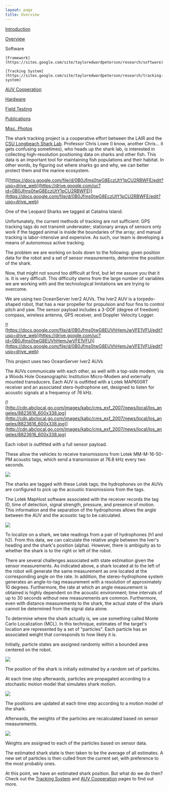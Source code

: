```yaml
---
layout: page
title: Overview
---
```


[Introduction](https://sites.google.com/site/tayloredwardpeterson/research)

[Overview](https://sites.google.com/site/tayloredwardpeterson/research/overview)

Software 

    [Framework](https://sites.google.com/site/tayloredwardpeterson/research/software)  

    [Tracking System](https://sites.google.com/site/tayloredwardpeterson/research/tracking-system)  

   [AUV Cooperation](https://sites.google.com/site/tayloredwardpeterson/research/auv-cooperation)  

[Hardware](https://sites.google.com/site/tayloredwardpeterson/research/hardware)

[Field Testing](https://sites.google.com/site/tayloredwardpeterson/research/field-testing)

[Publications](https://sites.google.com/site/tayloredwardpeterson/research/publications)

[Misc. Photos](https://sites.google.com/site/tayloredwardpeterson/research/misc)

The shark tracking project is a cooperative effort between the LAIR and the [CSU Longbeach Shark Lab](http://www.csulb.edu/labs/sharklab/). Professor Chris Lowe (I know, another Chris... it gets confusing sometimes), who heads up the shark lab, is interested in collecting high-resolution positioning data on sharks and other fish. This data is an important tool for maintaining fish populations and their habitat. In other words, by figuring out where sharks go and why, we can better protect them and the marine ecosystem.

[![https://docs.google.com/file/d/0B0Jfms0twG8EczUtY1pCU2RBWFE/edit?usp=drive_web](https://drive.google.com/uc?id=0B0Jfms0twG8EczUtY1pCU2RBWFE)](https://docs.google.com/file/d/0B0Jfms0twG8EczUtY1pCU2RBWFE/edit?usp=drive_web)

One of the Leopard Sharks we tagged at Catalina Island.

Unfortunately, the current methods of tracking are not sufficient: GPS tracking tags do not transmit underwater; stationary arrays of sensors only work if the tagged animal is inside the boundaries of the array; and manual tracking is labor-intensive and expensive. As such, our team is developing a means of autonomous active tracking.

The problem we are working on boils down to the following: given position data for the robot and a set of sensor measurements, determine the position of the shark.

Now, that might not sound too difficult at first, but let me assure you that it is. It is very difficult. This difficulty stems from the large number of variables we are working with and the technological limitations we are trying to overcome. 

We are using two OceanServer Iver2 AUVs. The Iver2 AUV is a torpedo-shaped robot, that has a rear propeller for propulsion and four fins to control pitch and yaw. The sensor payload includes a 3-DOF (degree of freedom) compass, wireless antenna, GPS receiver, and Doppler Velocity Logger. 

[![https://docs.google.com/file/d/0B0Jfms0twG8EUVhHemJwVFE1VFU/edit?usp=drive_web](https://drive.google.com/uc?id=0B0Jfms0twG8EUVhHemJwVFE1VFU)](https://docs.google.com/file/d/0B0Jfms0twG8EUVhHemJwVFE1VFU/edit?usp=drive_web)

This project uses two OceanServer Iver2 AUVs 

The AUVs communicate with each other, as well with a top-side modem, via a Woods Hole Oceanographic Institution Micro-Modem and externally mounted transducers. Each AUV is outfitted with a Lotek MAP600RT receiver and an associated stero-hydrophone set, designed to listen for acoustic signals at a frequency of 76 kHz.

[![http://cdn.abclocal.go.com/images/kabc/cms_exf_2007/news/local/los_angeles/8823616_600x338.jpg](http://cdn.abclocal.go.com/images/kabc/cms_exf_2007/news/local/los_angeles/8823616_600x338.jpg)](http://cdn.abclocal.go.com/images/kabc/cms_exf_2007/news/local/los_angeles/8823616_600x338.jpg)

Each robot is outfitted with a full sensor payload.

These allow the vehicles to receive transmissions from Lotek MM-M-16-50-PM acoustic tags, which send a transmission at 76.8 kHz every two seconds. 

[![](https://drive.google.com/uc?id=0B0Jfms0twG8EMHl3cXVnRDh5cU0)](https://docs.google.com/file/d/0B0Jfms0twG8EMHl3cXVnRDh5cU0/edit?usp=drive_web)

The sharks are tagged with these Lotek tags; the hydrophones on the AUVs are configured to pick up the acoustic transmissions from the tags. 

The Lotek MapHost software associated with the receiver records the tag ID, time of detection, signal strength, pressure, and presence of motion. This information and the separation of the hydrophones allows the angle between the AUV and the acoustic tag to be calculated. 

[![](https://drive.google.com/uc?id=0B0Jfms0twG8EWEFucF96V1Y1OHM)](https://docs.google.com/file/d/0B0Jfms0twG8EWEFucF96V1Y1OHM/edit?usp=drive_web)

To localize on a shark, we take readings from a pair of hydrophones (h1 and h2). From this data, we can calculate the relative angle between the Iver's heading and the shark's position (alpha). However, there is ambiguity as to whether the shark is to the right or left of the robot. 

There are several challenges associated with state estimation given the sensor measurements. As indicated above, a shark located at to the left of the robot will generate the same measurement as one located at the corresponding angle on the rate. In addition, the stereo-hydrophone system generates an angle-to-tag measurement with a resolution of approximately 10 degrees. Furthermore, the rate at which an angle measurement is obtained is highly dependent on the acoustic environment; time intervals of up to 30 seconds without new measurements are common. Furthermore, even with distance measurements to the shark, the actual state of the shark cannot be determined from the signal data alone. 

To determine where the shark actually is, we use something called Monte Carlo Localization (MCL). In this technique, estimates of the target's location are represented by a set of "particles". Each particle has an associated weight that corresponds to how likely it is. 

Initially, particle states are assigned randomly within a bounded area centered on the robot. 

[![](https://drive.google.com/uc?id=0B0Jfms0twG8Ecl9IN0FKOUd6QTA)](https://docs.google.com/file/d/0B0Jfms0twG8Ecl9IN0FKOUd6QTA/edit?usp=drive_web)

The position of the shark is initially estimated by a random set of particles.

At each time step afterwards, particles are propagated according to a stochastic motion model that simulates shark motion. 

[![](https://drive.google.com/uc?id=0B0Jfms0twG8ENVhmWk9OMFZLazA)](https://docs.google.com/file/d/0B0Jfms0twG8ENVhmWk9OMFZLazA/edit?usp=drive_web)

The positions are updated at each time step according to a motion model of the shark.

Afterwards, the weights of the particles are recalculated based on sensor measurements. 

[![](https://drive.google.com/uc?id=0B0Jfms0twG8ESmlMWXktRE1VMzQ)](https://docs.google.com/file/d/0B0Jfms0twG8ESmlMWXktRE1VMzQ/edit?usp=drive_web)

Weights are assigned to each of the particles based on sensor data.

The estimated shark state is then taken to be the average of all estimates. A new set of particles is then culled from the current set, with preference to the most probably ones.

At this point, we have an estimated shark position. But what do we do then? Check out the [Tracking System](https://sites.google.com/site/tayloredwardpeterson/research/tracking-system) and [AUV Cooperation](https://sites.google.com/site/tayloredwardpeterson/research/auv-cooperation) pages to find out more. 
